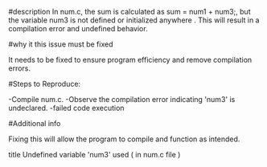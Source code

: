 #description
In num.c, the sum is calculated as sum = num1 + num3;, but the variable num3 is not defined or initialized anywhere . This will result in a compilation error and undefined behavior.

#why it this issue must be fixed

It needs to be fixed to ensure program efficiency and remove compilation errors.

#Steps to Reproduce:

-Compile num.c.
-Observe the compilation error indicating 'num3' is undeclared.
-failed code execution

#Additional info

Fixing this will allow the program to compile and function as intended.

title Undefined variable 'num3' used ( in num.c file )   
